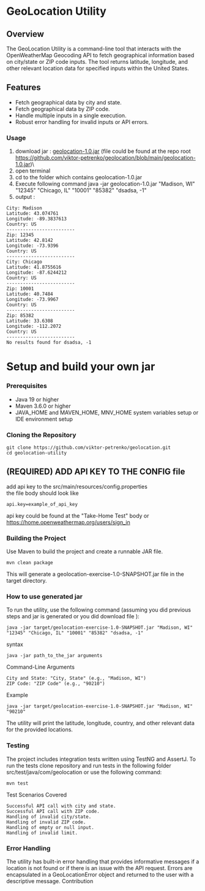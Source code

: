 # GeoLocation Utility


## Overview

The GeoLocation Utility is a command-line tool that interacts with the OpenWeatherMap Geocoding API to fetch geographical information based on city/state or ZIP code inputs. The tool returns latitude, longitude, and other relevant location data for specified inputs within the United States.

## Features

- Fetch geographical data by city and state.
- Fetch geographical data by ZIP code.
- Handle multiple inputs in a single execution.
- Robust error handling for invalid inputs or API errors.

### Usage
1. download jar : [geolocation-1.0.jar](./geolocation-1.0.jar) (file could be found at the repo root https://github.com/viktor-petrenko/geolocation/blob/main/geolocation-1.0.jar)\
2. open terminal
3. cd to the folder which contains geolocation-1.0.jar
4. Execute following command java -jar geolocation-1.0.jar "Madison, WI" "12345" "Chicago, IL" "10001" "85382" "dsadsa, -1"
5. output : 


```
City: Madison
Latitude: 43.074761
Longitude: -89.3837613
Country: US
-------------------------
Zip: 12345
Latitude: 42.8142
Longitude: -73.9396
Country: US
-------------------------
City: Chicago
Latitude: 41.8755616
Longitude: -87.6244212
Country: US
-------------------------
Zip: 10001
Latitude: 40.7484
Longitude: -73.9967
Country: US
-------------------------
Zip: 85382
Latitude: 33.6308
Longitude: -112.2072
Country: US
-------------------------
No results found for dsadsa, -1
```

# Setup and build your own jar

### Prerequisites

- Java 19 or higher
- Maven 3.6.0 or higher
- JAVA_HOME and MAVEN_HOME, MNV_HOME system variables setup or IDE environment setup

### Cloning the Repository
```
git clone https://github.com/viktor-petrenko/geolocation.git
cd geolocation-utility
```
## (REQUIRED) ADD API KEY TO THE CONFIG file
add api key to the src/main/resources/config.properties\
the file body should look like 
```
api.key=example_of_api_key
```
api key could be found at the "Take-Home Test" body or https://home.openweathermap.org/users/sign_in
### Building the Project
Use Maven to build the project and create a runnable JAR file.
```
mvn clean package
```
This will generate a geolocation-exercise-1.0-SNAPSHOT.jar file in the target directory.

### How to use generated jar

To run the utility, use the following command (assuming you did previous steps and jar is generated or you did download file ):
```
java -jar target/geolocation-exercise-1.0-SNAPSHOT.jar "Madison, WI" "12345" "Chicago, IL" "10001" "85382" "dsadsa, -1"
```
syntax
```
java -jar path_to_the_jar arguments
```
Command-Line Arguments

    City and State: "City, State" (e.g., "Madison, WI")
    ZIP Code: "ZIP Code" (e.g., "90210")

Example
```
java -jar target/geolocation-exercise-1.0-SNAPSHOT.jar "Madison, WI" "90210"
```
The utility will print the latitude, longitude, country, and other relevant data for the provided locations.

### Testing
The project includes integration tests written using TestNG and AssertJ. 
To run the tests clone repository and run tests in the following folder src/test/java/com/geolocation or use the following command:
```
mvn test
```
Test Scenarios Covered

    Successful API call with city and state.
    Successful API call with ZIP code.
    Handling of invalid city/state.
    Handling of invalid ZIP code.
    Handling of empty or null input.
    Handling of invalid limit.

### Error Handling

The utility has built-in error handling that provides informative messages if a location is not found or if there is an issue with the API request. Errors are encapsulated in a GeoLocationError object and returned to the user with a descriptive message.
Contribution

